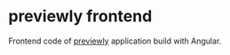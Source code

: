 # previewly frontend

Frontend code of [previewly](https://previewly.top) application build with Angular.
